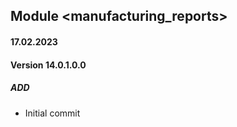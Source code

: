 ## Module <manufacturing_reports>

#### 17.02.2023
#### Version 14.0.1.0.0
##### ADD
- Initial commit
